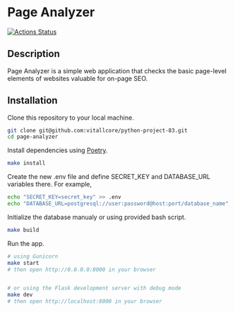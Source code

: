 # Page Analyzer
[![Actions Status](https://github.com/vitallcore/python-project-83/actions/workflows/hexlet-check.yml/badge.svg)](https://github.com/vitallcore/python-project-83/actions)

## Description
Page Analyzer is a simple web application that checks the basic page-level elements of websites valuable for on-page SEO.

## Installation
Clone this repository to your local machine.
```bash
git clone git@github.com:vitallcore/python-project-83.git
cd page-analyzer
```
Install dependencies using [Poetry](https://python-poetry.org/docs/).
```bash
make install
```
Create the new .env file and define SECRET_KEY and DATABASE_URL variables there. For example,
```bash
echo "SECRET_KEY=secret_key" >> .env
echo "DATABASE_URL=postgresql://user:password@host:port/database_name" >> .env
```
Initialize the database manualy or using provided bash script.
```bash
make build
```
Run the app.
```bash
# using Gunicorn
make start
# then open http://0.0.0.0:8000 in your browser


# or using the Flask development server with debug mode
make dev
# then open http://localhost:8000 in your browser
```
